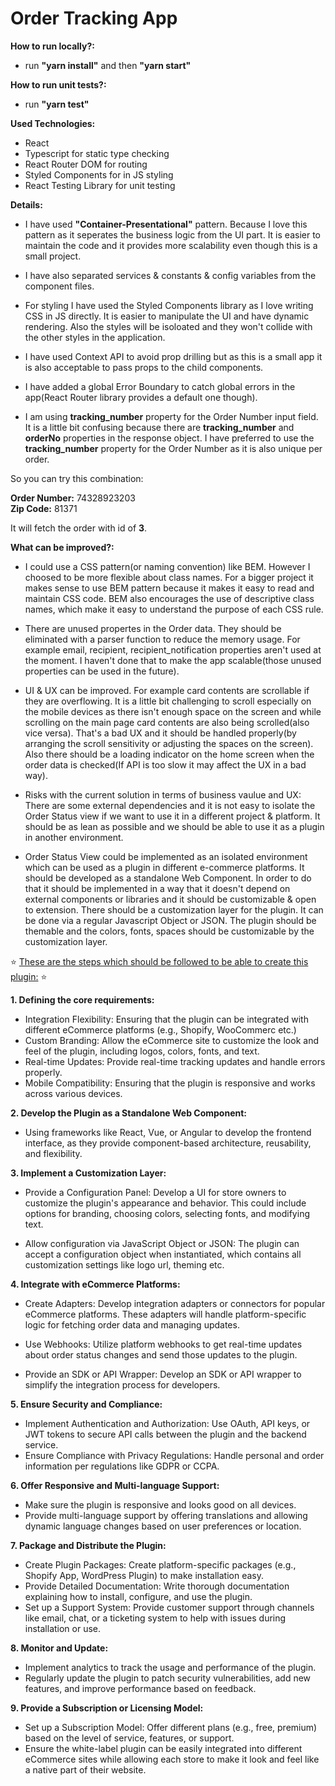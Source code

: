 # Order Tracking App

**How to run locally?:**

- run **"yarn install"** and then **"yarn start"**

**How to run unit tests?:**

- run **"yarn test"**

**Used Technologies:**

- React
- Typescript for static type checking
- React Router DOM for routing
- Styled Components for in JS styling
- React Testing Library for unit testing

**Details:**

- I have used **"Container-Presentational"** pattern. Because I love this pattern as it seperates the business logic from the UI part. It is easier to maintain the code and it provides more scalability even though this is a small project.

- I have also separated services & constants & config variables from the component files.

- For styling I have used the Styled Components library as I love writing CSS in JS directly. It is easier to manipulate the UI and have dynamic rendering. Also the styles will be isoloated and they won't collide with the other styles in the application.

- I have used Context API to avoid prop drilling but as this is a small app it is also acceptable to pass props to the child components.

- I have added a global Error Boundary to catch global errors in the app(React Router library provides a default one though).

- I am using **tracking_number** property for the Order Number input field. It is a little bit confusing because there are **tracking_number** and **orderNo** properties in the response object. I have preferred to use the **tracking_number** property for the Order Number as it is also unique per order.

So you can try this combination:

**Order Number:** 74328923203<br/>
**Zip Code:** 81371

It will fetch the order with id of **3**.

**What can be improved?:**

- I could use a CSS pattern(or naming convention) like BEM. However I choosed to be more flexible about class names. For a bigger project it makes sense to use BEM pattern because it makes it easy to read and maintain CSS code. BEM also encourages the use of descriptive class names, which make it easy to understand the purpose of each CSS rule.

- There are unused propertes in the Order data. They should be eliminated with a parser function to reduce the memory usage. For example email, recipient, recipient_notification properties aren't used at the moment. I haven't done that to make the app scalable(those unused properties can be used in the future).

- UI & UX can be improved. For example card contents are scrollable if they are overflowing. It is a little bit challenging to scroll especially on the mobile devices as there isn't enough space on the screen and while scrolling on the main page card contents are also being scrolled(also vice versa). That's a bad UX and it should be handled properly(by arranging the scroll sensitivity or adjusting the spaces on the screen). Also there should be a loading indicator on the home screen when the order data is checked(If API is too slow it may affect the UX in a bad way).

- Risks with the current solution in terms of business vaulue and UX: There are some external dependencies and it is not easy to isolate the Order Status view if we want to use it in a different project & platform. It should be as lean as possible and we should be able to use it as a plugin in another environment.

- Order Status View could be implemented as an isolated environment which can be used as a plugin in different e-commerce platforms. It should be developed as a standalone Web Component. In order to do that it should be implemented in a way that it doesn't depend on external components or libraries and it should be customizable & open to extension. There should be a customization layer for the plugin. It can be done via a regular Javascript Object or JSON. The plugin should be themable and the colors, fonts, spaces should be customizable by the customization layer.

⭐ <ins>These are the steps which should be followed to be able to create this plugin:</ins> ⭐

**1. Defining the core requirements:**

- Integration Flexibility: Ensuring that the plugin can be integrated with different eCommerce platforms (e.g., Shopify, WooCommerc etc.)
- Custom Branding: Allow the eCommerce site to customize the look and feel of the plugin, including logos, colors, fonts, and text.
- Real-time Updates: Provide real-time tracking updates and handle errors properly.
- Mobile Compatibility: Ensuring that the plugin is responsive and works across various devices.

**2. Develop the Plugin as a Standalone Web Component:**

- Using frameworks like React, Vue, or Angular to develop the frontend interface, as they provide component-based architecture, reusability, and flexibility.

**3. Implement a Customization Layer:**

- Provide a Configuration Panel: Develop a UI for store owners to customize the plugin's appearance and behavior. This could include options for branding, choosing colors, selecting fonts, and modifying text.

- Allow configuration via JavaScript Object or JSON: The plugin can accept a configuration object when instantiated, which contains all customization settings like logo url, theming etc.

**4. Integrate with eCommerce Platforms:**

- Create Adapters: Develop integration adapters or connectors for popular eCommerce platforms. These adapters will handle platform-specific logic for fetching order data and managing updates.

- Use Webhooks: Utilize platform webhooks to get real-time updates about order status changes and send those updates to the plugin.

- Provide an SDK or API Wrapper: Develop an SDK or API wrapper to simplify the integration process for developers.

**5. Ensure Security and Compliance:**

- Implement Authentication and Authorization: Use OAuth, API keys, or JWT tokens to secure API calls between the plugin and the backend service.
- Ensure Compliance with Privacy Regulations: Handle personal and order information per regulations like GDPR or CCPA.

**6. Offer Responsive and Multi-language Support:**

- Make sure the plugin is responsive and looks good on all devices.
- Provide multi-language support by offering translations and allowing dynamic language changes based on user preferences or location.

**7. Package and Distribute the Plugin:**

- Create Plugin Packages: Create platform-specific packages (e.g., Shopify App, WordPress Plugin) to make installation easy.
- Provide Detailed Documentation: Write thorough documentation explaining how to install, configure, and use the plugin.
- Set up a Support System: Provide customer support through channels like email, chat, or a ticketing system to help with issues during installation or use.

**8. Monitor and Update:**

- Implement analytics to track the usage and performance of the plugin.
- Regularly update the plugin to patch security vulnerabilities, add new features, and improve performance based on feedback.

**9. Provide a Subscription or Licensing Model:**

- Set up a Subscription Model: Offer different plans (e.g., free, premium) based on the level of service, features, or support.
- Ensure the white-label plugin can be easily integrated into different eCommerce sites while allowing each store to make it look and feel like a native part of their website.
